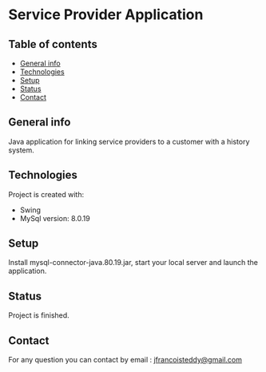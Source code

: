 # Service Provider Application

## Table of contents
* [General info](#general-info)
* [Technologies](#technologies)
* [Setup](#setup)
* [Status](#status)
* [Contact](#contact)

## General info
Java application for linking service providers to a customer with a history system.
	
## Technologies
Project is created with:
* Swing
* MySql version: 8.0.19
	
## Setup
Install mysql-connector-java.80.19.jar, start your local server and launch the application.

## Status
Project is finished.

## Contact
For any question you can contact by email : jfrancoisteddy@gmail.com

